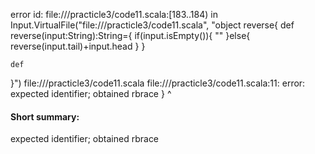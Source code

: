 error id: file://<WORKSPACE>/practicle3/code11.scala:[183..184) in Input.VirtualFile("file://<WORKSPACE>/practicle3/code11.scala", "object reverse{
    def reverse(input:String):String={
        if(input.isEmpty()){
            ""
        }else{
            reverse(input.tail)+input.head
        }
    }

    def 
}")
file://<WORKSPACE>/practicle3/code11.scala
file://<WORKSPACE>/practicle3/code11.scala:11: error: expected identifier; obtained rbrace
}
^
#### Short summary: 

expected identifier; obtained rbrace